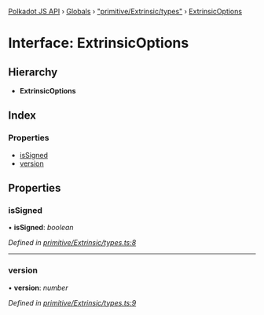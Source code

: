 [Polkadot JS API](../README.md) › [Globals](../globals.md) › ["primitive/Extrinsic/types"](../modules/_primitive_extrinsic_types_.md) › [ExtrinsicOptions](_primitive_extrinsic_types_.extrinsicoptions.md)

# Interface: ExtrinsicOptions

## Hierarchy

* **ExtrinsicOptions**

## Index

### Properties

* [isSigned](_primitive_extrinsic_types_.extrinsicoptions.md#issigned)
* [version](_primitive_extrinsic_types_.extrinsicoptions.md#version)

## Properties

###  isSigned

• **isSigned**: *boolean*

*Defined in [primitive/Extrinsic/types.ts:8](https://github.com/polkadot-js/api/blob/155fd0f8b1/packages/types/src/primitive/Extrinsic/types.ts#L8)*

___

###  version

• **version**: *number*

*Defined in [primitive/Extrinsic/types.ts:9](https://github.com/polkadot-js/api/blob/155fd0f8b1/packages/types/src/primitive/Extrinsic/types.ts#L9)*
